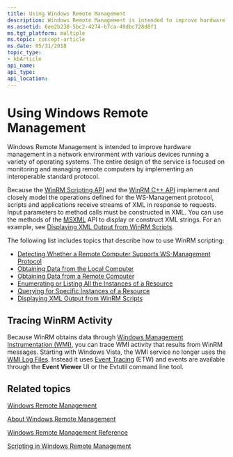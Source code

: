 ```yaml
---
title: Using Windows Remote Management
description: Windows Remote Management is intended to improve hardware management in a network environment with various devices running a variety of operating systems.
ms.assetid: 6ee2b238-5bc2-4274-b7ca-49dbc728d8f1
ms.tgt_platform: multiple
ms.topic: concept-article
ms.date: 05/31/2018
topic_type: 
- kbArticle
api_name: 
api_type: 
api_location: 
---
```


# Using Windows Remote Management

Windows Remote Management is intended to improve hardware management in a network environment with various devices running a variety of operating systems. The entire design of the service is focused on monitoring and managing remote computers by implementing an interoperable standard protocol.

Because the [WinRM Scripting API](winrm-scripting-api.md) and the [WinRM C++ API](winrm-c---api.md) implement and closely model the operations defined for the WS-Management protocol, scripts and applications receive streams of XML in response to requests. Input parameters to method calls must be constructed in XML. You can use the methods of the [MSXML](/previous-versions/windows/desktop/ms763742(v=vs.85)) API to display or construct XML strings. For an example, see [Displaying XML Output from WinRM Scripts](displaying-xml-output-from-winrm-scripts.md).

The following list includes topics that describe how to use WinRM scripting:

-   [Detecting Whether a Remote Computer Supports WS-Management Protocol](detecting-whether-a-remote-computer-supports-ws-management-protocol.md)
-   [Obtaining Data from the Local Computer](obtaining-data-from-the-local-computer.md)
-   [Obtaining Data from a Remote Computer](obtaining-data-from-a-remote-computer.md)
-   [Enumerating or Listing All the Instances of a Resource](enumerating-or-listing-all-instances-of-a-resource.md)
-   [Querying for Specific Instances of a Resource](querying-for-specific-instances-of-a-resource.md)
-   [Displaying XML Output from WinRM Scripts](displaying-xml-output-from-winrm-scripts.md)

## Tracing WinRM Activity

Because WinRM obtains data through [Windows Management Instrumentation (WMI)](/windows/desktop/WmiSdk/wmi-start-page), you can trace WMI activity that results from WinRM messages. Starting with Windows Vista, the WMI service no longer uses the [WMI Log Files](/windows/desktop/WmiSdk/wmi-log-files). Instead it uses [Event Tracing](/windows/desktop/ETW/event-tracing-portal) (ETW) and events are available through the **Event Viewer** UI or the Evtutil command line tool.

## Related topics

<dl> <dt>

[Windows Remote Management](portal.md)
</dt> <dt>

[About Windows Remote Management](about-windows-remote-management.md)
</dt> <dt>

[Windows Remote Management Reference](windows-remote-management-reference.md)
</dt> <dt>

[Scripting in Windows Remote Management](scripting-in-windows-remote-management.md)
</dt> </dl>

 

 
